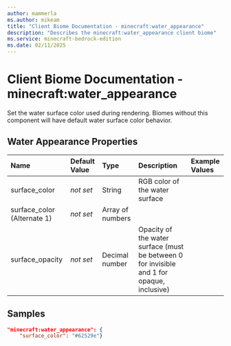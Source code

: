 ```yaml
---
author: mammerla
ms.author: mikeam
title: "Client Biome Documentation - minecraft:water_appearance"
description: "Describes the minecraft:water_appearance client biome"
ms.service: minecraft-bedrock-edition
ms.date: 02/11/2025 
---
```


# Client Biome Documentation - minecraft:water_appearance

Set the water surface color used during rendering. Biomes without this component will have default water surface color behavior.


## Water Appearance Properties

|Name       |Default Value |Type |Description |Example Values |
|:----------|:-------------|:----|:-----------|:------------- |
| surface_color | *not set* | String | RGB color of the water surface |  | 
| surface_color (Alternate 1) | *not set* | Array of numbers |  |  | 
| surface_opacity | *not set* | Decimal number | Opacity of the water surface (must be between 0 for invisible and 1 for opaque, inclusive) |  | 

## Samples


```json
"minecraft:water_appearance": {
	"surface_color": "#62529e"}
```
